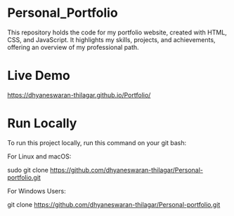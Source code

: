 # Personal_Portfolio
This repository holds the code for my portfolio website, created with HTML, CSS, and JavaScript. It highlights my skills, projects, and achievements, offering an overview of my professional path.

# Live Demo
https://dhyaneswaran-thilagar.github.io/Portfolio/

# Run Locally
To run this project locally, run this command on your git bash:

For Linux and macOS:

sudo git clone https://github.com/dhyaneswaran-thilagar/Personal-portfolio.git

For Windows Users:

git clone https://github.com/dhyaneswaran-thilagar/Personal-portfolio.git
